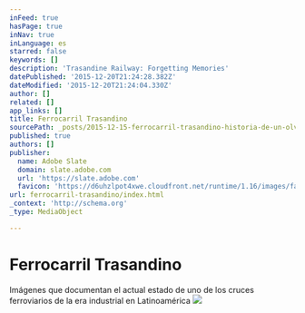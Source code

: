 ```yaml
---
inFeed: true
hasPage: true
inNav: true
inLanguage: es
starred: false
keywords: []
description: 'Trasandine Railway: Forgetting Memories'
datePublished: '2015-12-20T21:24:28.382Z'
dateModified: '2015-12-20T21:24:04.330Z'
author: []
related: []
app_links: []
title: Ferrocarril Trasandino
sourcePath: _posts/2015-12-15-ferrocarril-trasandino-historia-de-un-olvido.md
published: true
authors: []
publisher:
  name: Adobe Slate
  domain: slate.adobe.com
  url: 'https://slate.adobe.com'
  favicon: 'https://d6uhzlpot4xwe.cloudfront.net/runtime/1.16/images/favicon.ico'
url: ferrocarril-trasandino/index.html
_context: 'http://schema.org'
_type: MediaObject

---
```

# Ferrocarril Trasandino

Imágenes que documentan el actual estado de uno de los cruces ferroviarios de la era industrial en Latinoamérica
![](https://the-grid-user-content.s3-us-west-2.amazonaws.com/97a88ef5-5c29-4c74-afa1-a878954d1d7f.jpg)